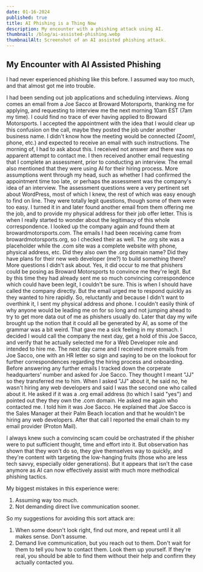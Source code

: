 ```yaml
---
date: 01-16-2024
published: true
title: AI Phishing is a Thing Now
description: My encounter with a phishing attack using AI.
thumbnail: /blog/ai-assisted-phishing.webp
thumbnailAlt: Screenshot of an AI assisted phishing attack.
---
```


## My Encounter with AI Assisted Phishing

I had never experienced phishing like this before. I assumed way too much, and that almost got me into trouble.

I had been sending out job applications and scheduling interviews. Along comes an email from a Joe Sacco at Broward Motorsports, thanking me for applying, and requesting to interview me the next morning 10am EST (7am my time). I could find no trace of ever having applied to Broward Motorsports. I accepted the appointment with the idea that I would clear up this confusion on the call, maybe they posted the job under another business name. I didn't know how the meeting would be connected (Zoom!, phone, etc.) and expected to receive an email with such instructions. The morning of, I had to ask about this. I received not answer and there was no apparent attempt to contact me. I then received another email requesting that I complete an assessment, prior to conducting an interview. The email also mentioned that they were using AI for their hiring process. More assumptions went through my head, such as whether I had confirmed the appointment time too late, or perhaps the assessment was the company's idea of an interview. The assessment questions were a very pertinent set about WordPress, most of which I knew, the rest of which was easy enough to find on line. They were totally legit questions, though some of them were too easy. I turned it in and later found another email from them offering me the job, and to provide my physical address for their job offer letter. This is when I really started to wonder about the legitimacy of this whole correspondence. I looked up the company again and found them at browardmotorsports.com. The emails I had been receiving came from browardmotorsports.org, so I checked their as well. The .org site was a placeholder while the .com site was a complete website with phone, physical address, etc. Did they also own the .org domain name? Did they have plans for their new web developer (me?) to build something there? More questions I didn't ask about. Yes, it did occur to me that phishers could be posing as Broward Motorsports to convince me they're legit. But by this time they had already sent me so much convincing correspondence which could have been legit, I couldn't be sure. This is when I should have called the company directly. But the email urged me to respond quickly as they wanted to hire rapidly. So, reluctantly and because I didn't want to overthink it, I sent my physical address and phone. I couldn't easily think of why anyone would be leading me on for so long and not jumping ahead to try to get more data out of me as phishers usually do. Later that day my wife brought up the notion that it could all be generated by AI, as some of the grammar was a bit weird. That gave me a sick feeling in my stomach. I decided I would call the company the next day, get a hold of this Joe Sacco, and verify that he actually selected me for a Web Developer role and intended to hire me. The next day came and I received more emails from Joe Sacco, one with an HR letter so sign and saying to be on the lookout for further correspondences regarding the hiring process and onboarding. Before answering any further emails I tracked down the corperate headquarters' number and asked for Joe Sacco. They thought I meant "JJ" so they transferred me to him. When I asked "JJ" about it, he said no, he wasn't hiring any web developers and said I was the second one who called about it. He asked if it was a .org email address (to which I said "yes") and pointed out they they own the .com domain. He asked me again who contacted me. I told him it was Joe Sacco. He explained that Joe Sacco is the Sales Manager at their Palm Beach location and that he wouldn't be hiring any web developers. After that call I reported the email chain to my email provider (Proton Mail).

I always knew such a convincing scam could be orchastrated if the phisher were to put sufficient thought, time and effort into it. But observation has shown that they won't do so, they give themselves way to quickly, and they're content with targeting the low-hanging fruits (those who are less tech savvy, especially older generations). But it appears that isn't the case anymore as AI can now effectively assist with much more methodical phishing tactics.

My biggest mistakes in this experience were:

1. Assuming way too much.
2. Not demanding direct live communication sooner.

So my suggestions for avoiding this sort attack are:

1. When some doesn't look right, find out more, and repeat until it all makes sense. Don't assume.
2. Demand live communication, but you reach out to them. Don't wait for them to tell you how to contact them. Look them up yourself. If they're real, you should be able to find them without their help and confirm they actually contacted you.
